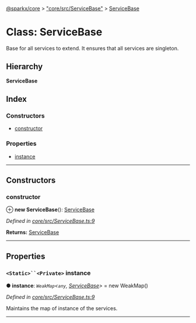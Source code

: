 [@sparkx/core](../README.md) > ["core/src/ServiceBase"](../modules/_core_src_servicebase_.md) > [ServiceBase](../classes/_core_src_servicebase_.servicebase.md)

# Class: ServiceBase

Base for all services to extend. It ensures that all services are singleton.

## Hierarchy

**ServiceBase**

## Index

### Constructors

* [constructor](_core_src_servicebase_.servicebase.md#constructor)

### Properties

* [instance](_core_src_servicebase_.servicebase.md#instance)

---

## Constructors

<a id="constructor"></a>

###  constructor

⊕ **new ServiceBase**(): [ServiceBase](_core_src_servicebase_.servicebase.md)

*Defined in [core/src/ServiceBase.ts:9](https://github.com/pushkar8723/sparkx/blob/980f391/packages/core/src/ServiceBase.ts#L9)*

**Returns:** [ServiceBase](_core_src_servicebase_.servicebase.md)

___

## Properties

<a id="instance"></a>

### `<Static>``<Private>` instance

**● instance**: *`WeakMap`<`any`, [ServiceBase](_core_src_servicebase_.servicebase.md)>* =  new WeakMap()

*Defined in [core/src/ServiceBase.ts:9](https://github.com/pushkar8723/sparkx/blob/980f391/packages/core/src/ServiceBase.ts#L9)*

Maintains the map of instance of the services.

___

